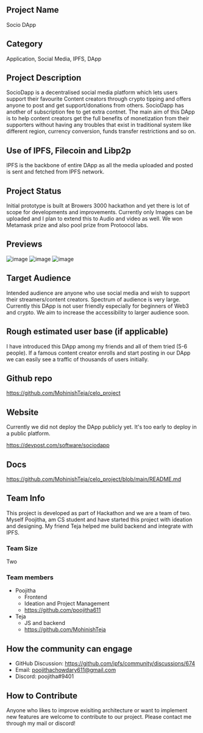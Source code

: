 ## Project Name <!-- Add your project name here with format "Project Name"-->
Socio DApp

## Category 
<!--developer tooling, application, wallet, infrastructure, etc-->
Application, Social Media, IPFS, DApp

## Project Description
<!--Describe your project in a few sentences. -->
SocioDapp is a decentralised social media platform which lets users support their favourite Content creators through crypto tipping and offers anyone to post and get support/donations from others. SocioDapp has another of subscription fee to get extra contnet. The main aim of this DApp is to help content creators get the full benefits of monetization from their supporters without having any troubles that exist in traditional system like different region, currency conversion, funds transfer restrictions and so on.

## Use of IPFS, Filecoin and Libp2p
<!-- Describe how your project uses any or all of these technologies, and why. -->
IPFS is the backbone of entire DApp as all the media uploaded and posted is sent and fetched from IPFS network.

## Project Status
<!--brainstorming, fundraising, under development, beta, shipped, etc-->
Initial prototype is built at Browers 3000 hackathon and yet there is lot of scope for developments and improvements. Currently only Images can be uploaded and I plan to extend this to Audio and video as well. We won Metamask prize and also pool prize from Protoocol labs.

## Previews
<!--Add some screenshots to give a preview of your product-->
![image](https://user-images.githubusercontent.com/83370533/137597155-455f4973-53e7-4cfd-9414-c18db361a6ca.png)
![image](https://user-images.githubusercontent.com/83370533/137597171-a930d755-8698-4a24-b485-5f75d15c280f.png)
![image](https://user-images.githubusercontent.com/83370533/137597178-0ce5d225-2fba-4e97-9578-9669062fde6f.png)


## Target Audience
<!--Describe who will be your project's users-->
Intended audience are anyone who use social media and wish to support their streamers/content creators. Spectrum of audience is very large. Currently this DApp is not user friendly especially for beginners of Web3 and crypto. We aim to increase the accessibility to larger audience soon.

## Rough estimated user base (if applicable)
<!--How many users do you have right now?-->
I have introduced this DApp among my friends and all of them tried (5-6 people). If a famous content creator enrolls and start posting in our DApp we can easily see a traffic of thousands of users initially.

## Github repo
<!--Attach a link to your GitHub repo - open source is required - please make sure your repo has a license file and is licensed using MIT open source license! -->
https://github.com/MohinishTeja/celo_project

## Website
<!--Link your website if available-->
Currently we did not deploy the DApp publicly yet. It's too early to deploy in a public platform.
<!--If you're applying for a Next Step grant, add the URL to your hackathon submission here also-->
https://devpost.com/software/sociodapp
## Docs
<!--Including a link to your project docs!-->
https://github.com/MohinishTeja/celo_project/blob/main/README.md

## Team Info
<!-- Introduce your amazing team - how many team members are working on this project and who are they?-->
This project is developed as part of Hackathon and we are a team of two. Myself Poojitha, am CS student and have started this project with ideation and designing. My friend Teja helped me build backend and integrate with IPFS. 

### Team Size  
Two
### Team members  
- Poojitha
  - Frontend
  - Ideation and Project Management
  - https://github.com/poojitha611
- Teja
  - JS and backend
  - https://github.com/MohinishTeja
## How the community can engage
* GitHub Discussion: https://github.com/ipfs/community/discussions/674
* Email:  poojithachowdary611@gmail.com
* Discord:  poojitha#9401

## How to Contribute
<!--How can the community contribute to your project?-->
Anyone who likes to improve exisiting architecture or want to implement new features are welcome to contribute to our project. Please contact me through my mail or discord!
